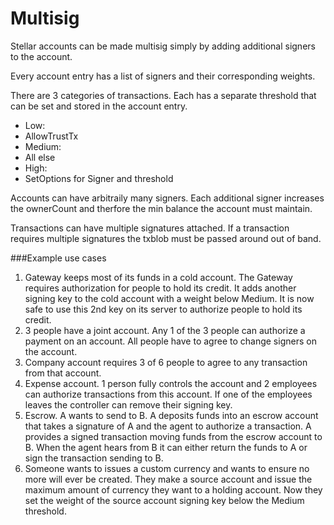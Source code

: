 # Multisig
Stellar accounts can be made multisig simply by adding additional signers to the account.

Every account entry has a list of signers and their corresponding weights.

There are 3 categories of transactions. Each has a separate threshold that can be set and stored in the account entry.

* Low:
 * AllowTrustTx
* Medium:
 * All else
* High:
 * SetOptions for Signer and threshold

Accounts can have arbitraily many signers. Each additional signer increases the ownerCount and therfore the min balance the account must maintain.

Transactions can have multiple signatures attached. If a transaction requires multiple signatures the txblob must be passed around out of band.
  
###Example use cases
1. Gateway keeps most of its funds in a cold account. The Gateway requires authorization for people to hold its credit. It adds another signing key to the cold account with a weight below Medium. It is now safe to use this 2nd key on its server to authorize people to hold its credit.
2. 3 people have a joint account. Any 1 of the 3 people can authorize a payment on an account. All people have to agree to change signers on the account.
3. Company account requires 3 of 6 people to agree to any transaction from that account.
4. Expense account. 1 person fully controls the account and 2 employees can authorize transactions from this account. If one of the employees leaves the controller can remove their signing key.
5. Escrow. A wants to send to B.  A deposits funds into an escrow account that takes a signature of A and the agent to authorize a transaction. A provides a signed transaction moving funds from the escrow account to B. When the agent hears from B it can either return the funds to A or sign the transaction sending to B.
6. Someone wants to issues a custom currency and wants to ensure no more will ever be created. They make a source account and issue the maximum amount of currency they want to a holding account. Now they set the weight of the source account signing key below the Medium threshold.

